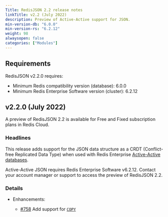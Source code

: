 ```yaml
---
Title: RedisJSON 2.2 release notes
linkTitle: v2.2 (July 2022)
description: Preview of Active-Active support for JSON.
min-version-db: "6.0.0"
min-version-rs: "6.2.12"
weight: 98
alwaysopen: false
categories: ["Modules"]
---
```

## Requirements

RedisJSON v2.2.0 requires:

- Minimum Redis compatibility version (database): 6.0.0
- Minimum Redis Enterprise Software version (cluster): 6.2.12

## v2.2.0 (July 2022)

A preview of RedisJSON 2.2 is available for Free and Fixed subscription plans in Redis Cloud.

### Headlines

This release adds support for the JSON data structure as a CRDT (Conflict-free Replicated Data Type) when used with Redis Enterprise [Active-Active databases](https://docs.redis.com/latest/modules/redisjson/active-active/).

Active-Active JSON requires Redis Enterprise Software v6.2.12. Contact your account manager or support to access the preview of RedisJSON 2.2. 

### Details

- Enhancements:

  - [#758](https://github.com/RedisJSON/RedisJSON/pull/758) Add support for [`COPY`](https://redis.io/commands/copy/)
